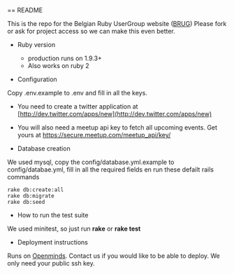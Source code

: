 == README

This is the repo for the Belgian Ruby UserGroup website ([BRUG](http://brug.be))
Please fork or ask for project access so we can make this even better.

* Ruby version
  * production runs on 1.9.3+
  * Also works on ruby 2

* Configuration

Copy .env.example to .env and fill in all the keys.

* You need to create a twitter application at [http://dev.twitter.com/apps/new](http://dev.twitter.com/apps/new)
* You will also need a meetup api key to fetch all upcoming events. Get yours at https://secure.meetup.com/meetup_api/key/

* Database creation

We used mysql, copy the config/database.yml.example to config/databae.yml, fill in all the required fields en run these defailt rails commands

    rake db:create:all
    rake db:migrate
    rake db:seed

* How to run the test suite

We used minitest, so just run **rake** or **rake test**

* Deployment instructions

Runs on [Openminds](http://openminds.be). Contact us if you would like to be able to deploy. We only need your public ssh key.

